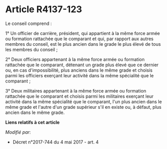 # Article R4137-123

Le conseil comprend :

1° Un officier de carrière, président, qui appartient à la même force armée ou formation rattachée que le comparant et qui,
par rapport aux autres membres du conseil, est le plus ancien dans le grade le plus élevé de tous les membres du conseil ;

2° Deux officiers appartenant à la même force armée ou formation rattachée que le comparant, détenant un grade plus élevé que
ce dernier ou, en cas d'impossibilité, plus anciens dans le même grade et choisis parmi les officiers exerçant leur activité
dans la même spécialité que le comparant ;

3° Deux militaires appartenant à la même force armée ou formation rattachée que le comparant et choisis parmi les militaires
exerçant leur activité dans la même spécialité que le comparant, l'un plus ancien dans le même grade et l'autre d'un grade
supérieur s'il en existe ou, à défaut, plus ancien dans le même grade.

**Liens relatifs à cet article**

_Modifié par_:

  - Décret n°2017-744 du 4 mai 2017 - art. 4
